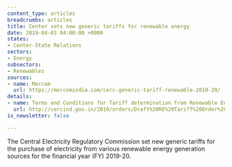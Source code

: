 ```yaml
---
content_type: articles
breadcrumbs: articles
title: Center sets new generic tariffs for renewable energy
date: 2019-04-03 04:00:00 +0000
states:
- Center-State Relations
sectors:
- Energy
subsectors:
- Renewables
sources:
- name: Mercom
  url: https://mercomindia.com/cerc-generic-tariff-renewable-2019-20/
details:
- name: Terms and Conditions for Tariff determination from Renewable Energy Sources
  url: http://cercind.gov.in/2019/orders/Draft%20RE%20Tariff%20Order%20for%20FY%202019-20.pdf
is_newsletter: false

---
```

The Central Electricity Regulatory Commission set new generic tariffs for the purchase of electricity from various renewable energy generation sources for the financial year (FY) 2019-20.

